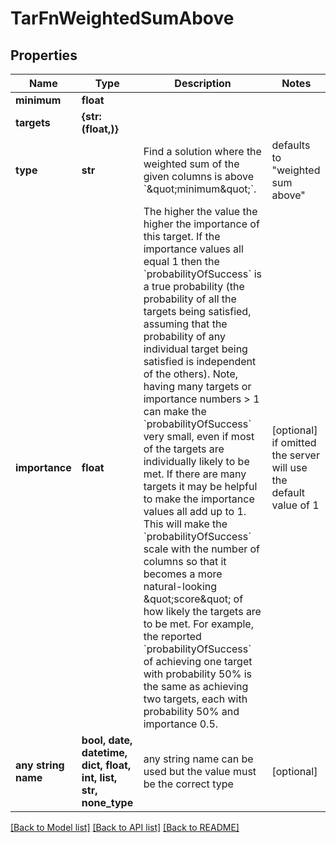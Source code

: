 # TarFnWeightedSumAbove


## Properties
Name | Type | Description | Notes
------------ | ------------- | ------------- | -------------
**minimum** | **float** |  | 
**targets** | **{str: (float,)}** |  | 
**type** | **str** | Find a solution where the weighted sum of the given columns is above &#x60;\&quot;minimum\&quot;&#x60;. | defaults to "weighted sum above"
**importance** | **float** | The higher the value the higher the importance of this target.  If the importance values all equal 1 then the &#x60;probabilityOfSuccess&#x60; is a true probability (the probability of all the targets being satisfied, assuming that the probability of any individual target being satisfied is independent of the others).  Note, having many targets or importance numbers &gt; 1 can make the &#x60;probabilityOfSuccess&#x60; very small, even if most of the targets are individually likely to be met. If there are many targets it may be helpful to make the importance values all add up to 1. This will make the &#x60;probabilityOfSuccess&#x60; scale with the number of columns so that it becomes a more natural-looking \&quot;score\&quot; of how likely the targets are to be met. For example, the reported &#x60;probabilityOfSuccess&#x60; of achieving one target with probability 50% is the same as achieving two targets, each with probability 50% and importance 0.5.  | [optional]  if omitted the server will use the default value of 1
**any string name** | **bool, date, datetime, dict, float, int, list, str, none_type** | any string name can be used but the value must be the correct type | [optional]

[[Back to Model list]](../README.md#documentation-for-models) [[Back to API list]](../README.md#documentation-for-api-endpoints) [[Back to README]](../README.md)


